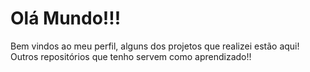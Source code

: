 # Olá Mundo!!!
Bem vindos ao meu perfil, alguns dos projetos que realizei estão aqui!
Outros repositórios que tenho servem como aprendizado!!
